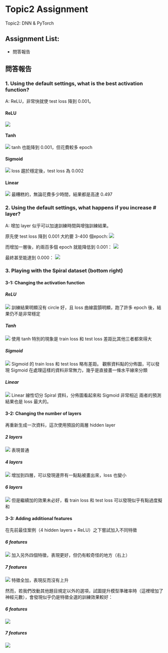 # Topic2 Assignment
Topic2: DNN & PyTorch

## Assignment List:
* 問答報告

## 問答報告
### 1.  Using the default settings, what is the best activation function?
A: ReLU，非常快就使 test loss 降到 0.001。

#### ReLU
![](image/ReLU.png)

#### Tanh
![](image/tanh.png)
tanh 也能降到 0.001，但花費較多 epoch 

#### Sigmoid
![](image/sigmoid.png)
loss 趨於穩定後，test loss 為 0.002

#### Linear
![](image/linear.png)
最糟糕的，無論花費多少時間，結果都是高達 0.497

### 2. Using the default settings, what happens if you increase # layer?
A: 增加 layer 似乎可以加速訓練時間與增強訓練結果。

原先使 test loss 降到 0.001 大約要 3-400 個epoch:
![](image/q2-1.png)

而增加一層後，約兩百多個 epoch 就能降低到 0.001：
![](image/q2-2.png)

最終甚至能達到 0.000：
![](image/q2-3.png)

### 3. Playing with the Spiral dataset (bottom right)
#### 3-1: Changing the activation function

##### ReLU
![](image/q3-1-ReLU.png)
訓練結果明顯沒有 circle 好，且 loss 曲線震顫明顯，跑了許多 epoch 後，結果仍不是非常穩定

##### Tanh
![](image/q3-1-tanh.png)
使用 tanh 特別的現象是 train loss 和 test loss 差距比其他三者都來得大

##### Sigmoid
![](image/q3-1-sigmoid.png)
Sigmoid 的 train loss 和 test loss 略有差距。
觀察資料點的分佈圖，可以發現 Sigmoid 在處理這樣的資料非常無力，幾乎是直接畫一條水平線來分類

##### Linear
![](image/q3-1-linear.png)
Linear 線性切分 Spiral 資料，分佈圖看起來和 Sigmoid 非常相近
兩者的預測結果也是 loss 最大的。

#### 3-2: Changing the number of layers
再重新生成一次資料，這次使用預設的兩層 hidden layer

##### 2 layers
![](image/q3-2-2layer.png)
表現普通

##### 4 layers
![](image/q3-2-4layer.png)
增加到四層，可以發現邊界有一點點被畫出來，loss 也變小

##### 6 layers
![](image/q3-2-6layer.png)
但是繼續加的效果未必好，看 train loss 和 test loss 可以發現似乎有點過度擬和

#### 3-3: Adding additional features
在先前最佳案例（4 hidden layers + ReLU）之下嘗試加入不同特徵

##### 6 features
![](image/q3-3-6feat.png)
加入另外四個特徵，表現更好，但仍有較奇怪的地方（右上）

##### 7 features
![](image/q3-3-7feat.png)
特徵全加，表現反而沒有上升

然而，若我們改動其他題目規定以外的選項，試圖提升模型準確率時（這裡增加了神經元數），會發現似乎仍是特徵全選的訓練效果較好：

##### 6 features
![](image/q3-3-test1.png)

##### 7 features
![](image/q3-3-test2.png)